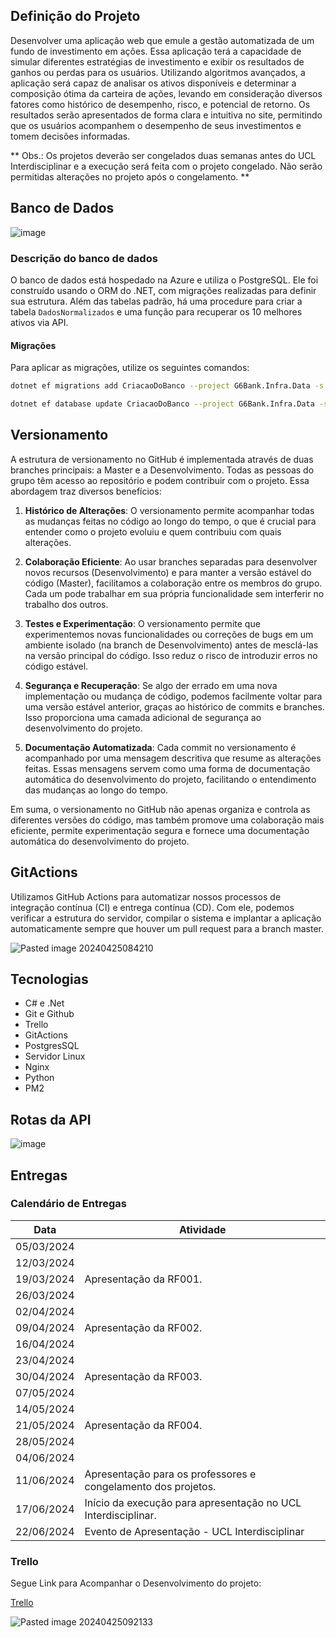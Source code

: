
## Definição do Projeto 

Desenvolver uma aplicação web que emule a gestão automatizada de um fundo de investimento em ações. Essa aplicação terá a capacidade de simular diferentes estratégias de investimento e exibir os resultados de ganhos ou perdas para os usuários. Utilizando algoritmos avançados, a aplicação será capaz de analisar os ativos disponíveis e determinar a composição ótima da carteira de ações, levando em consideração diversos fatores como histórico de desempenho, risco, e potencial de retorno. Os resultados serão apresentados de forma clara e intuitiva no site, permitindo que os usuários acompanhem o desempenho de seus investimentos e tomem decisões informadas.

**
Obs.: Os projetos deverão ser congelados duas semanas antes do UCL Interdisciplinar e a execução será feita com o projeto congelado. Não serão permitidas alterações no projeto após o congelamento.
**
## Banco de Dados 

![image](https://github.com/andre-luiz-aquino/G6/assets/103086746/97da7083-0cf6-4eac-8507-5bc72ea1aab4)


### Descrição do banco de dados

O banco de dados está hospedado na Azure e utiliza o PostgreSQL. Ele foi construído usando o ORM do .NET, com migrações realizadas para definir sua estrutura. Além das tabelas padrão, há uma procedure para criar a tabela `DadosNormalizados` e uma função para recuperar os 10 melhores ativos via API.

#### Migrações

Para aplicar as migrações, utilize os seguintes comandos:

```Bash
dotnet ef migrations add CriacaoDoBanco --project G6Bank.Infra.Data -s G6 -c ApplicationDbContext --verbose

dotnet ef database update CriacaoDoBanco --project G6Bank.Infra.Data -s G6 -c ApplicationDbContext --verbose
```

## Versionamento 

A estrutura de versionamento no GitHub é implementada através de duas branches principais: a Master e a Desenvolvimento. Todas as pessoas do grupo têm acesso ao repositório e podem contribuir com o projeto. Essa abordagem traz diversos benefícios:

1. **Histórico de Alterações**: O versionamento permite acompanhar todas as mudanças feitas no código ao longo do tempo, o que é crucial para entender como o projeto evoluiu e quem contribuiu com quais alterações.
    
2. **Colaboração Eficiente**: Ao usar branches separadas para desenvolver novos recursos (Desenvolvimento) e para manter a versão estável do código (Master), facilitamos a colaboração entre os membros do grupo. Cada um pode trabalhar em sua própria funcionalidade sem interferir no trabalho dos outros.
    
3. **Testes e Experimentação**: O versionamento permite que experimentemos novas funcionalidades ou correções de bugs em um ambiente isolado (na branch de Desenvolvimento) antes de mesclá-las na versão principal do código. Isso reduz o risco de introduzir erros no código estável.
    
4. **Segurança e Recuperação**: Se algo der errado em uma nova implementação ou mudança de código, podemos facilmente voltar para uma versão estável anterior, graças ao histórico de commits e branches. Isso proporciona uma camada adicional de segurança ao desenvolvimento do projeto.
    
5. **Documentação Automatizada**: Cada commit no versionamento é acompanhado por uma mensagem descritiva que resume as alterações feitas. Essas mensagens servem como uma forma de documentação automática do desenvolvimento do projeto, facilitando o entendimento das mudanças ao longo do tempo.
    

Em suma, o versionamento no GitHub não apenas organiza e controla as diferentes versões do código, mas também promove uma colaboração mais eficiente, permite experimentação segura e fornece uma documentação automática do desenvolvimento do projeto.
## GitActions

Utilizamos GitHub Actions para automatizar nossos processos de integração contínua (CI) e entrega contínua (CD). Com ele, podemos verificar a estrutura do servidor, compilar o sistema e implantar a aplicação automaticamente sempre que houver um pull request para a branch master.

![Pasted image 20240425084210](https://github.com/andre-luiz-aquino/G6/assets/103086746/bff04fc1-1c8f-4fa1-8e6e-88f198c51f36)

## Tecnologias 

- C# e .Net
- Git e Github
- Trello
- GitActions
- PostgresSQL
- Servidor Linux
- Nginx
- Python
- PM2
## Rotas da API 

![image](https://github.com/andre-luiz-aquino/G6/assets/103086746/5a947eb3-c0cb-490a-b817-abcb43e615c9)

## Entregas 
### Calendário de Entregas
| Data       | Atividade                                        |
|------------|--------------------------------------------------|
| 05/03/2024 |                                                  |
| 12/03/2024 |                                                  |
| 19/03/2024 | Apresentação da RF001.                           |
| 26/03/2024 |                                                  |
| 02/04/2024 |                                                  |
| 09/04/2024 | Apresentação da RF002.                           |
| 16/04/2024 |                                                  |
| 23/04/2024 |                                                  |
| 30/04/2024 | Apresentação da RF003.                           |
| 07/05/2024 |                                                  |
| 14/05/2024 |                                                  |
| 21/05/2024 | Apresentação da RF004.                           |
| 28/05/2024 |                                                  |
| 04/06/2024 |                                                  |
| 11/06/2024 | Apresentação para os professores e congelamento dos projetos. |
| 17/06/2024 | Início da execução para apresentação no UCL Interdisciplinar. |
| 22/06/2024 | Evento de Apresentação - UCL Interdisciplinar    |

### Trello
Segue Link para Acompanhar o Desenvolvimento do projeto:

[Trello](https://trello.com/b/JcQOoOn1/pi5)

![Pasted image 20240425092133](https://github.com/andre-luiz-aquino/G6/assets/103086746/fa13424e-1d0e-4364-b479-2ea485dff94d)
